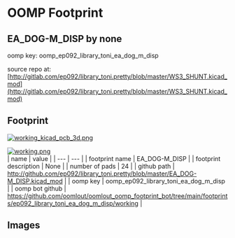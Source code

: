 # OOMP Footprint  
## EA_DOG-M_DISP  by none  
  
oomp key: oomp_ep092_library_toni_ea_dog_m_disp  
  
source repo at: [http://gitlab.com/ep092/library_toni.pretty/blob/master/WS3_SHUNT.kicad_mod](http://gitlab.com/ep092/library_toni.pretty/blob/master/WS3_SHUNT.kicad_mod)  
## Footprint  
  
[![working_kicad_pcb_3d.png](working_kicad_pcb_3d_600.png)](working_kicad_pcb_3d.png)  
  
[![working.png](working_600.png)](working.png)  
| name | value | 
| --- | --- | 
| footprint name | EA_DOG-M_DISP | 
| footprint description | None | 
| number of pads | 24 | 
| github path | http://github.com/ep092/library_toni.pretty/blob/master/EA_DOG-M_DISP.kicad_mod | 
| oomp key | oomp_ep092_library_toni_ea_dog_m_disp | 
| oomp bot github | https://github.com/oomlout/oomlout_oomp_footprint_bot/tree/main/footprints/ep092_library_toni_ea_dog_m_disp/working | 
## Images  
